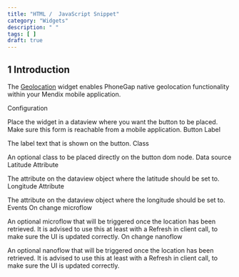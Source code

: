 ```yaml
---
title: "HTML /  JavaScript Snippet"
category: "Widgets"
description: " "
tags: [ ]
draft: true
---
```


## 1 Introduction

The [Geolocation](https://appstore.home.mendix.com/link/app/1380/) widget enables PhoneGap native geolocation functionality within your Mendix mobile application.

Configuration

Place the widget in a dataview where you want the button to be placed. Make sure this form is reachable from a mobile application.
Button
Label

The label text that is shown on the button.
Class

An optional class to be placed directly on the button dom node.
Data source
Latitude Attribute

The attribute on the dataview object where the latitude should be set to.
Longitude Attribute

The attribute on the dataview object where the longitude should be set to.
Events
On change microflow

An optional microflow that will be triggered once the location has been retrieved. It is advised to use this at least with a Refresh in client call, to make sure the UI is updated correctly.
On change nanoflow

An optional nanoflow that will be triggered once the location has been retrieved. It is advised to use this at least with a Refresh in client call, to make sure the UI is updated correctly.
